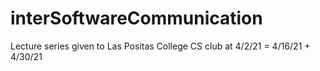 # interSoftwareCommunication
Lecture series given to Las Positas College CS club at 4/2/21 =  4/16/21 + 4/30/21
